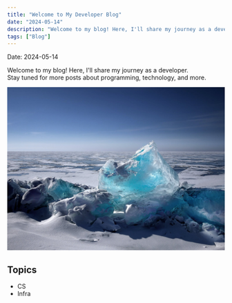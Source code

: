 ```yaml
---
title: "Welcome to My Developer Blog"
date: "2024-05-14"
description: "Welcome to my blog! Here, I'll share my journey as a developer.  "
tags: ["Blog"]
---
```

Date: 2024-05-14

Welcome to my blog! Here, I'll share my journey as a developer.  
Stay tuned for more posts about programming, technology, and more.

![docs](../../images/first_post/welcome.jpeg)



## Topics
- CS
- Infra
